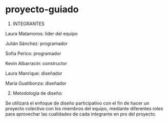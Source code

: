 # proyecto-guiado

1. INTEGRANTES

Laura Matamoros: líder del equipo 

Julián Sánchez: programador 

Sofia Perico: programador 

Kevin Albarracín: constructor

Laura Manrique: diseñador 

María Guatibonza: diseñador 


2. Metodología de diseño:

Se utilizará el enfoque de diseño participativo con el fin de hacer un proyecto colectivo con los miembros del equipo, mediante diferentes roles para aprovechar las cualidades de cada integrante en pro del proyecto.
